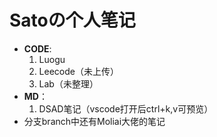 # **Sato**の个人笔记

- **CODE**:
  1. Luogu
  2. Leecode（未上传）
  3. Lab（未整理）
- **MD**：
  1. DSAD笔记（vscode打开后ctrl+k,v可预览）
- 分支branch中还有Moliai大佬的笔记
